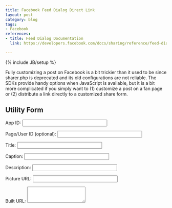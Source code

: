 ```yaml
---
title: Facebook Feed Dialog Direct Link
layout: post
category: blog
tags:
- Facebook
references:
- title: Feed Dialog Documentation
  link: https://developers.facebook.com/docs/sharing/reference/feed-dialog/v2.5

---
```

{% include JB/setup %}

Fully customizing a post on Facebook is a bit trickier than it used to be since sharer.php is deprecated and its old configurations are not reliable.
The SDKs provide handy options when JavaScript is available, but it is a bit more complicated if you simply want to (1) customize a post on a fan page or (2) distribute a link directly to a customized share form.

## Utility Form

<form id="linkbuilder">
<p>App ID: <input id="app_id" type="text" size="30" /></p>
<p>Page/User ID (optional): <input id="from" type="text" size="30" /></p>
<p>Title: <input id="name" type="text" size="30" /></p>
<p>Caption: <input id="caption" type="text" size="30" /></p>
<p>Description: <input id="description" type="text" size="30" /></p>
<p>Picture URL: <input id="picture" type="text" size="30" /></p>
<p>Built URL: <textarea id="output" style="height: 50px"></textarea></p>
</form>

<script type="text/javascript"><!--
$('#linkbuilder').change(function(){ 
  var o = 'https://www.facebook.com/dialog/feed';
  $(this).find('input').each(function(){
    o += (o.indexOf('?') == -1) ? '?' : '&';
    o += $(this).attr('id') + '=' + encodeURIComponent($(this).val());
  });
  $('#output').val(o);
});
//--></script>
